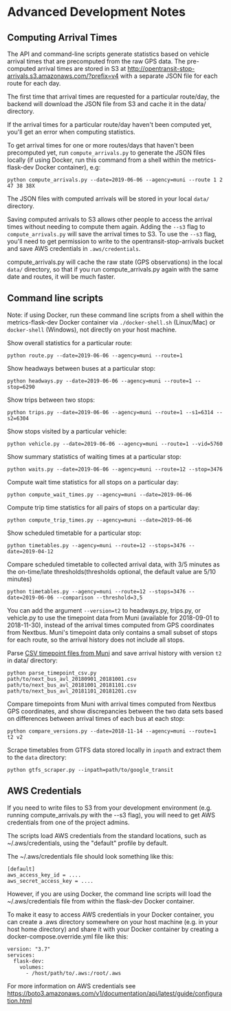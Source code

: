 # Advanced Development Notes

## Computing Arrival Times
The API and command-line scripts generate statistics based on vehicle arrival times that are precomputed from the raw GPS data.
The pre-computed arrival times are stored in S3 at http://opentransit-stop-arrivals.s3.amazonaws.com/?prefix=v4 with a separate JSON file
for each route for each day.

The first time that arrival times are requested for a particular route/day,
the backend will download the JSON file from S3 and cache it in the data/ directory.

If the arrival times for a particular route/day haven't been computed yet, you'll get an error when computing statistics.

To get arrival times for one or more routes/days that haven't been precomputed yet, run `compute_arrivals.py`
to generate the JSON files locally (if using Docker, run this command from a shell within the metrics-flask-dev Docker container), e.g:
```
python compute_arrivals.py --date=2019-06-06 --agency=muni --route 1 2 47 38 38X
```

The JSON files with computed arrivals will be stored in your local `data/` directory.

Saving computed arrivals to S3 allows other people to access the arrival times without needing to compute them again.
Adding the `--s3` flag to `compute_arrivals.py` will save the arrival times to S3. To use the `--s3` flag,
you'll need to get permission to write to the opentransit-stop-arrivals bucket and save AWS credentials in `.aws/credentials`.

compute_arrivals.py will cache the raw state (GPS observations) in the local `data/` directory, so that if you run
compute_arrivals.py again with the same date and routes, it will be much faster.

## Command line scripts

Note: if using Docker, run these command line scripts from a shell within the metrics-flask-dev
Docker container via `./docker-shell.sh` (Linux/Mac) or `docker-shell` (Windows), not directly on your host machine.

Show overall statistics for a particular route:
```
python route.py --date=2019-06-06 --agency=muni --route=1
```

Show headways between buses at a particular stop:
```
python headways.py --date=2019-06-06 --agency=muni --route=1 --stop=6290
```

Show trips between two stops:
```
python trips.py --date=2019-06-06 --agency=muni --route=1 --s1=6314 --s2=6304
```

Show stops visited by a particular vehicle:
```
python vehicle.py --date=2019-06-06 --agency=muni --route=1 --vid=5760
```

Show summary statistics of waiting times at a particular stop:
```
python waits.py --date=2019-06-06 --agency=muni --route=12 --stop=3476
```

Compute wait time statistics for all stops on a particular day:
```
python compute_wait_times.py --agency=muni --date=2019-06-06
```

Compute trip time statistics for all pairs of stops on a particular day:
```
python compute_trip_times.py --agency=muni --date=2019-06-06
```

Show scheduled timetable for a particular stop:
```
python timetables.py --agency=muni --route=12 --stops=3476 --date=2019-04-12
```

Compare scheduled timetable to collected arrival data, with 3/5 minutes as the on-time/late thresholds(thresholds optional, the default value are 5/10 minutes)
```
python timetables.py --agency=muni --route=12 --stops=3476 --date=2019-06-06 --comparison --threshold=3,5
```

You can add the argument `--version=t2` to headways.py, trips.py, or vehicle.py to use the timepoint data from Muni
(available for 2018-09-01 to 2018-11-30), instead of the arrival times computed from GPS coordinates from Nextbus.
Muni's timepoint data only contains a small subset of stops for each route, so the arrival history does not include all stops.

Parse [CSV timepoint files from Muni](https://muni-timepoint-avl-data.s3.amazonaws.com/muni_timepoint_data_fall_2018.zip)
 and save arrival history with version `t2` in data/ directory:
```
python parse_timepoint_csv.py path/to/next_bus_avl_20180901_20181001.csv path/to/next_bus_avl_20181001_20181101.csv path/to/next_bus_avl_20181101_20181201.csv
```

Compare timepoints from Muni with arrival times computed from Nextbus GPS coordinates,
and show discrepancies between the two data sets based on differences between arrival times of each bus at each stop:
```
python compare_versions.py --date=2018-11-14 --agency=muni --route=1 t2 v2
```

Scrape timetables from GTFS data stored locally in `inpath` and extract them to the `data` directory:
```
python gtfs_scraper.py --inpath=path/to/google_transit
```


## AWS Credentials

If you need to write files to S3 from your development environment (e.g. running compute_arrivals.py with the --s3 flag),
you will need to get AWS credentials from one of the project admins.

The scripts load AWS credentials from the standard locations, such as ~/.aws/credentials, using the "default" profile by default.

The ~/.aws/credentials file should look something like this:

```
[default]
aws_access_key_id = ....
aws_secret_access_key = ....
```

However, if you are using Docker, the command line scripts will load the ~/.aws/credentials file from within the flask-dev Docker container.

To make it easy to access AWS credentials in your Docker container, you can create a .aws directory
somewhere on your host machine (e.g. in your host home directory) and share it with your Docker container
by creating a docker-compose.override.yml file like this:

```
version: "3.7"
services:
  flask-dev:
    volumes:
      - /host/path/to/.aws:/root/.aws
```

For more information on AWS credentials see https://boto3.amazonaws.com/v1/documentation/api/latest/guide/configuration.html
